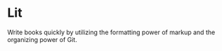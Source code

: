 # Lit
Write books quickly by utilizing the formatting power of markup and the organizing power of Git.
